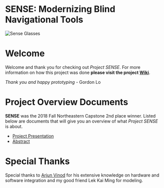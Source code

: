 # SENSE: Modernizing Blind Navigational Tools
![Sense Glasses](https://github.com/logordon/SENSE/blob/master/Project%20Images/DSC06593.JPG)

# Welcome
Welcome and thank you for checking out _Project SENSE_. For more information on how this project was done **please visit the project [Wiki](https://github.com/logordon/SENSE/wiki)**. 

_Thank you and happy prototyping_ - Gordon Lo

# Project Overview Documents
**SENSE** was the 2018 Fall Northeastern Capstone 2nd place winner. Listed below are documents that will give you an overview of what _Project SENSE_ is about.
* [Project Presentation](https://github.com/logordon/SENSE/blob/master/Presentation%20Documents/SENSE%20Final%20Presentation.pdf)
* [Abstract](https://github.com/logordon/SENSE/blob/master/Presentation%20Documents/Abstract.pdf)

# Special Thanks
Special thanks to [Arjun Vinod](https://github.com/arjun7965) for his extensive knowledge on hardware and software integration and my good friend Lek Kai Ming for modeling. 

